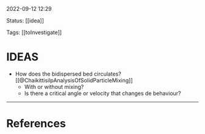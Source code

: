  2022-09-12  12:29

Status: [[idea]] 

Tags: [[toInvestigate]]

# IDEAS
* How does the bidispersed bed circulates? [[@ChaikittisilpAnalysisOfSolidParticleMixing]]
	* With or without mixing?
	* Is there a critical angle or velocity that changes de behaviour?







---
# References

